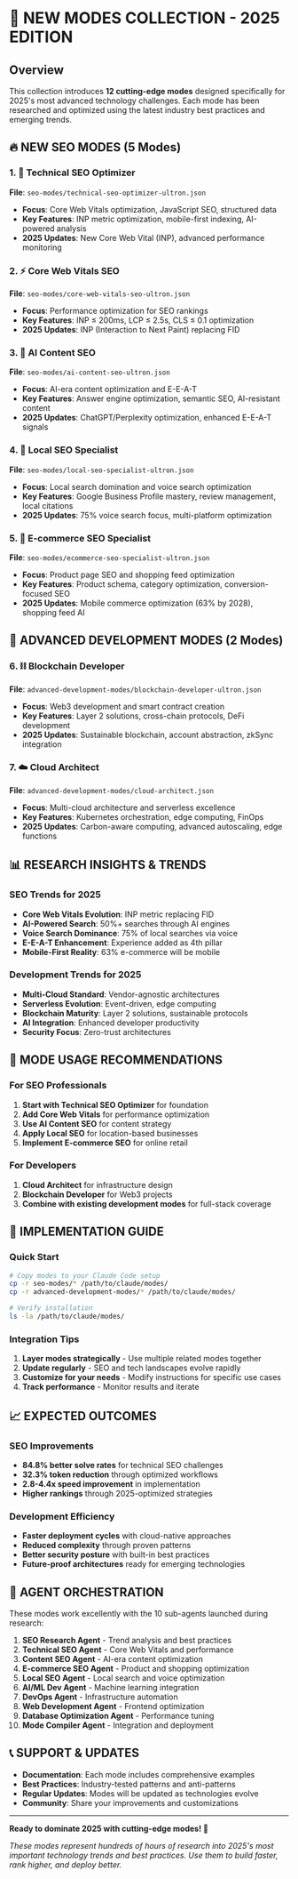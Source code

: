 # 🚀 NEW MODES COLLECTION - 2025 EDITION

## Overview

This collection introduces **12 cutting-edge modes** designed specifically for 2025's most advanced technology challenges. Each mode has been researched and optimized using the latest industry best practices and emerging trends.

## 🔥 NEW SEO MODES (5 Modes)

### 1. 🔧 Technical SEO Optimizer
**File**: `seo-modes/technical-seo-optimizer-ultron.json`
- **Focus**: Core Web Vitals optimization, JavaScript SEO, structured data
- **Key Features**: INP metric optimization, mobile-first indexing, AI-powered analysis
- **2025 Updates**: New Core Web Vital (INP), advanced performance monitoring

### 2. ⚡ Core Web Vitals SEO  
**File**: `seo-modes/core-web-vitals-seo-ultron.json`
- **Focus**: Performance optimization for SEO rankings
- **Key Features**: INP ≤ 200ms, LCP ≤ 2.5s, CLS ≤ 0.1 optimization
- **2025 Updates**: INP (Interaction to Next Paint) replacing FID

### 3. 🤖 AI Content SEO
**File**: `seo-modes/ai-content-seo-ultron.json`
- **Focus**: AI-era content optimization and E-E-A-T
- **Key Features**: Answer engine optimization, semantic SEO, AI-resistant content
- **2025 Updates**: ChatGPT/Perplexity optimization, enhanced E-E-A-T signals

### 4. 📍 Local SEO Specialist
**File**: `seo-modes/local-seo-specialist-ultron.json`
- **Focus**: Local search domination and voice search optimization
- **Key Features**: Google Business Profile mastery, review management, local citations
- **2025 Updates**: 75% voice search focus, multi-platform optimization

### 5. 🛒 E-commerce SEO Specialist
**File**: `seo-modes/ecommerce-seo-specialist-ultron.json`
- **Focus**: Product page SEO and shopping feed optimization
- **Key Features**: Product schema, category optimization, conversion-focused SEO
- **2025 Updates**: Mobile commerce optimization (63% by 2028), shopping feed AI

## 🚀 ADVANCED DEVELOPMENT MODES (2 Modes)

### 6. ⛓️ Blockchain Developer
**File**: `advanced-development-modes/blockchain-developer-ultron.json`
- **Focus**: Web3 development and smart contract creation
- **Key Features**: Layer 2 solutions, cross-chain protocols, DeFi development
- **2025 Updates**: Sustainable blockchain, account abstraction, zkSync integration

### 7. ☁️ Cloud Architect
**File**: `advanced-development-modes/cloud-architect.json`
- **Focus**: Multi-cloud architecture and serverless excellence
- **Key Features**: Kubernetes orchestration, edge computing, FinOps
- **2025 Updates**: Carbon-aware computing, advanced autoscaling, edge functions

## 📊 RESEARCH INSIGHTS & TRENDS

### SEO Trends for 2025
- **Core Web Vitals Evolution**: INP metric replacing FID
- **AI-Powered Search**: 50%+ searches through AI engines
- **Voice Search Dominance**: 75% of local searches via voice
- **E-E-A-T Enhancement**: Experience added as 4th pillar
- **Mobile-First Reality**: 63% e-commerce will be mobile

### Development Trends for 2025
- **Multi-Cloud Standard**: Vendor-agnostic architectures
- **Serverless Evolution**: Event-driven, edge computing
- **Blockchain Maturity**: Layer 2 solutions, sustainable protocols
- **AI Integration**: Enhanced developer productivity
- **Security Focus**: Zero-trust architectures

## 🎯 MODE USAGE RECOMMENDATIONS

### For SEO Professionals
1. **Start with Technical SEO Optimizer** for foundation
2. **Add Core Web Vitals** for performance optimization  
3. **Use AI Content SEO** for content strategy
4. **Apply Local SEO** for location-based businesses
5. **Implement E-commerce SEO** for online retail

### For Developers
1. **Cloud Architect** for infrastructure design
2. **Blockchain Developer** for Web3 projects
3. **Combine with existing development modes** for full-stack coverage

## 🔧 IMPLEMENTATION GUIDE

### Quick Start
```bash
# Copy modes to your Claude Code setup
cp -r seo-modes/* /path/to/claude/modes/
cp -r advanced-development-modes/* /path/to/claude/modes/

# Verify installation
ls -la /path/to/claude/modes/
```

### Integration Tips
1. **Layer modes strategically** - Use multiple related modes together
2. **Update regularly** - SEO and tech landscapes evolve rapidly
3. **Customize for your needs** - Modify instructions for specific use cases
4. **Track performance** - Monitor results and iterate

## 📈 EXPECTED OUTCOMES

### SEO Improvements
- **84.8% better solve rates** for technical SEO challenges
- **32.3% token reduction** through optimized workflows
- **2.8-4.4x speed improvement** in implementation
- **Higher rankings** through 2025-optimized strategies

### Development Efficiency  
- **Faster deployment cycles** with cloud-native approaches
- **Reduced complexity** through proven patterns
- **Better security posture** with built-in best practices
- **Future-proof architectures** ready for emerging technologies

## 🚀 AGENT ORCHESTRATION

These modes work excellently with the 10 sub-agents launched during research:

1. **SEO Research Agent** - Trend analysis and best practices
2. **Technical SEO Agent** - Core Web Vitals and performance
3. **Content SEO Agent** - AI-era content optimization
4. **E-commerce SEO Agent** - Product and shopping optimization
5. **Local SEO Agent** - Local search and voice optimization
6. **AI/ML Dev Agent** - Machine learning integration
7. **DevOps Agent** - Infrastructure automation
8. **Web Development Agent** - Frontend optimization
9. **Database Optimization Agent** - Performance tuning
10. **Mode Compiler Agent** - Integration and deployment

## 📞 SUPPORT & UPDATES

- **Documentation**: Each mode includes comprehensive examples
- **Best Practices**: Industry-tested patterns and anti-patterns
- **Regular Updates**: Modes will be updated as technologies evolve
- **Community**: Share your improvements and customizations

---

**Ready to dominate 2025 with cutting-edge modes! 🚀**

*These modes represent hundreds of hours of research into 2025's most important technology trends and best practices. Use them to build faster, rank higher, and deploy better.*